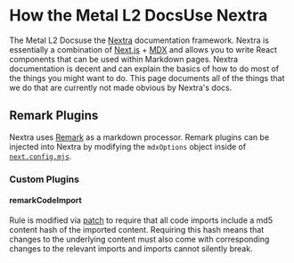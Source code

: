 # How the Metal L2 DocsUse Nextra

The Metal L2 Docsuse the [Nextra](https://nextra.site/) documentation framework.
Nextra is essentially a combination of [Next.js](https://nextjs.org/) + [MDX](https://mdxjs.com/) and allows you to write React components that can be used within Markdown pages.
Nextra documentation is decent and can explain the basics of how to do most of the things you might want to do.
This page documents all of the things that we do that are currently not made obvious by Nextra's docs.

## Remark Plugins

Nextra uses [Remark](https://github.com/remarkjs/remark) as a markdown processor.
Remark plugins can be injected into Nextra by modifying the `mdxOptions` object inside of [`next.config.mjs`](/next.config.mjs).

### Custom Plugins

#### remarkCodeImport

Rule is modified via [patch](/patches/remark-code-import@1.2.0.patch) to require that all code imports include a md5 content hash of the imported content.
Requiring this hash means that changes to the underlying content must also come with corresponding changes to the relevant imports and imports cannot silently break.
